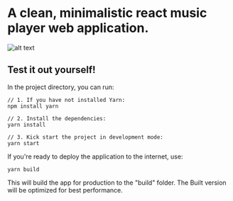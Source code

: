 # A clean, minimalistic react music player web application.

![alt text](https://i.ibb.co/VtT4JPc/image.png "Christmas Carol music web application")

## Test it out yourself!

In the project directory, you can run:

```
// 1. If you have not installed Yarn:
npm install yarn

// 2. Install the dependencies:
yarn install

// 3. Kick start the project in development mode:
yarn start
```

If you're ready to deploy the application to the internet, use:
```
yarn build
```
This will build the app for production to the "build" folder. The Built version will be optimized for best performance.

